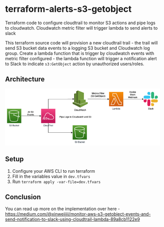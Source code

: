 # terraform-alerts-s3-getobject
Terraform code to configure cloudtrail to monitor S3 actions and pipe logs to cloudwatch. Cloudwatch metric filter will trigger lambda to send alerts to slack

This terraform source code will provision a new cloudtrail trail - the trail will send S3 bucket data events to a 
logging S3 bucket and Cloudwatch log group. Create a lambda function that is trigger by cloudwatch events with 
metric filter configured - the lambda function will trigger a notification alert to Slack to indicate `s3:GetObject` 
action by unauthorized users/roles. 

## Architecture 
![architecture](./images/S3-get-object-notification.png)

## Setup
1. Configure your AWS CLI to run terraform
2. Fill in the variables value in `dev.tfvars`
3. Run `terraform apply -var-file=dev.tfvars`

## Conclusion
You can read up more on the implementation over here - https://medium.com/@xinweiiiii/monitor-aws-s3-getobject-events-and-send-notification-to-slack-using-cloudtrail-lambda-89a8cb1122e9